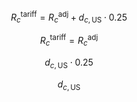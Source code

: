 $$R^{\text{tariff}}_c = R_c^{\text{adj}} + d_{c,\text{US}} \cdot 0.25$$

$$
R^{\text{tariff}}_c = R^{\text{adj}}_c
$$

$$
d_{c,\text{US}} \cdot 0.25
$$

$$
d_{c,\text{US}}
$$

